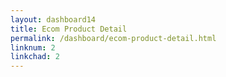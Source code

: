 ```yaml
---
layout: dashboard14
title: Ecom Product Detail
permalink: /dashboard/ecom-product-detail.html
linknum: 2
linkchad: 2
---
```

